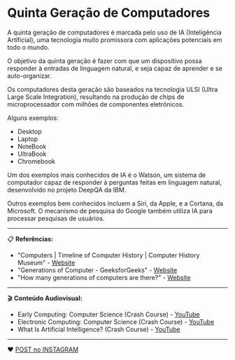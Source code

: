 # Quinta Geração de Computadores

A quinta geração de computadores é marcada pelo uso de IA (Inteligência Artificial), uma tecnologia muito promissora com aplicações potenciais em todo o mundo.

O objetivo da quinta geração é fazer com que um dispositivo possa responder à entradas de linguagem natural, e seja capaz de aprender e se auto-organizar.

Os computadores desta geração são baseados na tecnologia ULSI (Ultra Large Scale Integration), resultando na produção de chips de microprocessador com milhões de componentes eletrônicos.

Alguns exemplos:

- Desktop
- Laptop
- NoteBook
- UltraBook
- Chromebook

Um dos exemplos mais conhecidos de IA é o Watson, um sistema de computador capaz de responder à perguntas feitas em linguagem natural, desenvolvido no projeto DeepQA da IBM.

Outros exemplos bem conhecidos incluem a Siri, da Apple, e a Cortana, da Microsoft. O mecanismo de pesquisa do Google também utiliza IA para processar pesquisas de usuários.

---

📋 **Referências:**

- "Computers | Timeline of Computer History | Computer History Museum" - [Website](https://www.computerhistory.org/timeline/computers/)
- "Generations of Computer - GeeksforGeeks" - [Website](https://www.geeksforgeeks.org/generations-of-computer/)
- "How many generations of computers are there?" - [Website](https://www.computerhope.com/issues/ch001921.htm)

---


🎬 **Conteúdo Audiovisual:**

- Early Computing: Computer Science (Crash Course) - [YouTube](https://www.youtube.com/watch?v=O5nskjZ_GoI)
- Electronic Computing: Computer Science (Crash Course) - [YouTube](https://www.youtube.com/watch?v=LN0ucKNX0hc)
- What Is Artificial Intelligence? (Crash Course) - [YouTube](https://www.youtube.com/watch?v=a0_lo_GDcFw)

---

:heart: [POST no INSTAGRAM](https://www.instagram.com/p/CK9Xd0VsZZ5/)
